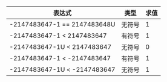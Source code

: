 表达式				| 类型	|求值
------------------------	|-------|----
-2147483647-1 == 2147483648U	|无符号	|1
-2147483647-1 < 2147483647	|有符号	|1
-2147483647-1U < 2147483647	|无符号	|0
-2147483647-1 < -2147483647	|有符号	|1
-2147483647-1U < -2147483647	|无符号	|1